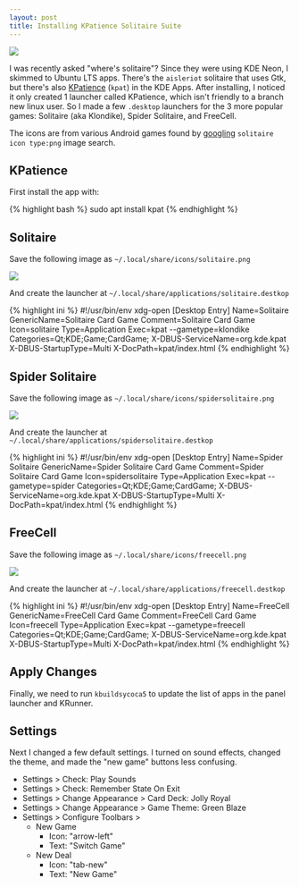 ```yaml
---
layout: post
title: Installing KPatience Solitaire Suite
---
```


![](https://i.imgur.com/39JnyH1.png)

I was recently asked "where's solitaire"? Since they were using KDE Neon, I skimmed to Ubuntu LTS apps. There's the `aisleriot` solitaire that uses Gtk, but there's also [KPatience](https://www.kde.org/applications/games/kpatience/) (`kpat`) in the KDE Apps. After installing, I noticed it only created 1 launcher called KPatience, which isn't friendly to a branch new linux user. So I made a few `.desktop` launchers for the 3 more popular games: Solitaire (aka Klondike), Spider Solitaire, and FreeCell.

The icons are from various Android games found by [googling](https://www.google.com/search?q=solitaire+icon+type:png&tbm=isch) `solitaire icon type:png` image search.

## KPatience

First install the app with:

{% highlight bash %}
sudo apt install kpat
{% endhighlight %}

## Solitaire

Save the following image as `~/.local/share/icons/solitaire.png`

![](https://i.imgur.com/k4R2ntA.png)

And create the launcher at `~/.local/share/applications/solitaire.destkop`

{% highlight ini %}
#!/usr/bin/env xdg-open
[Desktop Entry]
Name=Solitaire
GenericName=Solitaire Card Game
Comment=Solitaire Card Game
Icon=solitaire
Type=Application
Exec=kpat --gametype=klondike
Categories=Qt;KDE;Game;CardGame;
X-DBUS-ServiceName=org.kde.kpat
X-DBUS-StartupType=Multi
X-DocPath=kpat/index.html
{% endhighlight %}


## Spider Solitaire

Save the following image as `~/.local/share/icons/spidersolitaire.png`

![](https://i.imgur.com/xFwr2V7.png)

And create the launcher at `~/.local/share/applications/spidersolitaire.destkop`

{% highlight ini %}
#!/usr/bin/env xdg-open
[Desktop Entry]
Name=Spider Solitaire
GenericName=Spider Solitaire Card Game
Comment=Spider Solitaire Card Game
Icon=spidersolitaire
Type=Application
Exec=kpat --gametype=spider
Categories=Qt;KDE;Game;CardGame;
X-DBUS-ServiceName=org.kde.kpat
X-DBUS-StartupType=Multi
X-DocPath=kpat/index.html
{% endhighlight %}

## FreeCell

Save the following image as `~/.local/share/icons/freecell.png`

![](https://i.imgur.com/2HS68mk.png)

And create the launcher at `~/.local/share/applications/freecell.destkop`

{% highlight ini %}
#!/usr/bin/env xdg-open
[Desktop Entry]
Name=FreeCell
GenericName=FreeCell Card Game
Comment=FreeCell Card Game
Icon=freecell
Type=Application
Exec=kpat --gametype=freecell
Categories=Qt;KDE;Game;CardGame;
X-DBUS-ServiceName=org.kde.kpat
X-DBUS-StartupType=Multi
X-DocPath=kpat/index.html
{% endhighlight %}


## Apply Changes

Finally, we need to run `kbuildsycoca5` to update the list of apps in the panel launcher and KRunner.

## Settings

Next I changed a few default settings. I turned on sound effects, changed the theme, and made the "new game" buttons less confusing.

* Settings > Check: Play Sounds
* Settings > Check: Remember State On Exit
* Settings > Change Appearance > Card Deck: Jolly Royal
* Settings > Change Appearance > Game Theme: Green Blaze
* Settings > Configure Toolbars >
	* New Game
		* Icon: "arrow-left"
		* Text: "Switch Game"
	* New Deal
		* Icon: "tab-new"
		* Text: "New Game"
